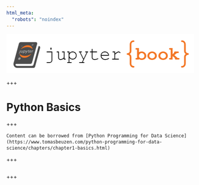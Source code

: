 ```yaml
---
html_meta:
  "robots": "noindex"
---
```


![](../../logo.png)

+++

# Python Basics

+++

```{note}
Content can be borrowed from [Python Programming for Data Science](https://www.tomasbeuzen.com/python-programming-for-data-science/chapters/chapter1-basics.html)
```

+++

```{tableofcontents}
```

+++
